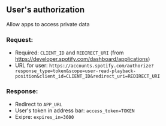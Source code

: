 User's authorization
---
Allow apps to access private data

### Request:
- Required: `CLIENT_ID` and `REDIRECT_URI` (from https://developer.spotify.com/dashboard/applications)
- URL for user: `https://accounts.spotify.com/authorize?response_type=token&scope=user-read-playback-position&client_id=CLIENT_ID&redirect_uri=REDIRECT_URI`

### Response:
- Redirect to `APP_URL`
- User's token in address bar: `access_token=TOKEN`
- Exipre: `expires_in=3600`
